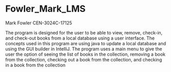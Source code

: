 # Fowler_Mark_LMS
Mark Fowler
CEN-3024C-17125

The program is designed for the user to be able to view, remove, check-in, and check-out books from a local database using a user interface. 
The concepts used in this program are using java to update a local database and using the GUI builder in IntelliJ.
The program uses a main menu to give the user the option of seeing the list of books in the collection, removing a book from the collection, checking out a book from the collection, and checking in a book from the collection
